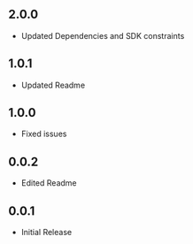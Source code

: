 ## 2.0.0

* Updated Dependencies and SDK constraints

## 1.0.1

* Updated Readme

## 1.0.0

* Fixed issues

## 0.0.2

* Edited Readme

## 0.0.1

* Initial Release